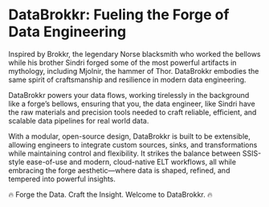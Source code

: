 # DataBrokkr: Fueling the Forge of Data Engineering

Inspired by Brokkr, the legendary Norse blacksmith who worked the bellows while his brother Sindri forged some of the 
most powerful artifacts in mythology, including Mjolnir, the hammer of Thor. DataBrokkr embodies the same spirit of 
craftsmanship and resilience in modern data engineering.

DataBrokkr powers your data flows, working tirelessly in the background like a forge’s bellows, ensuring that you, the
data engineer, like Sindri have the raw materials and precision tools needed to craft reliable, efficient, and scalable data pipelines for real world data.

With a modular, open-source design, DataBrokkr is built to be extensible, allowing engineers to integrate custom sources, sinks, and 
transformations while maintaining control and flexibility. It strikes the balance between SSIS-style ease-of-use and modern, cloud-native
ELT workflows, all while embracing the forge aesthetic—where data is shaped, refined, and tempered into powerful insights.

🔥 Forge the Data. Craft the Insight. Welcome to DataBrokkr. 🔥